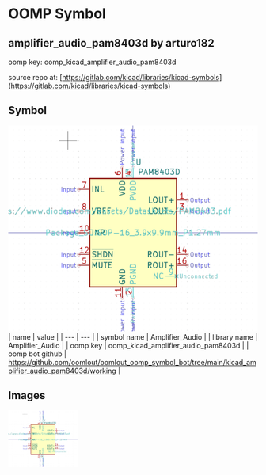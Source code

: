 # OOMP Symbol  
## amplifier_audio_pam8403d  by arturo182  
  
oomp key: oomp_kicad_amplifier_audio_pam8403d  
  
source repo at: [https://gitlab.com/kicad/libraries/kicad-symbols](https://gitlab.com/kicad/libraries/kicad-symbols)  
## Symbol  
  
[![working.png](working_600.png)](working.png)  
| name | value | 
| --- | --- | 
| symbol name | Amplifier_Audio | 
| library name | Amplifier_Audio | 
| oomp key | oomp_kicad_amplifier_audio_pam8403d | 
| oomp bot github | https://github.com/oomlout/oomlout_oomp_symbol_bot/tree/main/kicad_amplifier_audio_pam8403d/working | 
## Images  
  
[![working.png](working_140.png)](working.png)  
